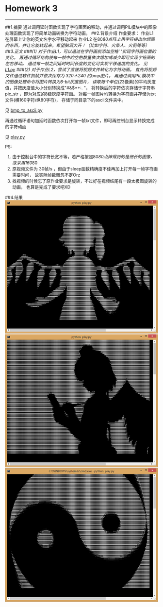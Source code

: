 # Homework 3
---
##1.摘要
通过调用延时函数实现了字符画面的移动，并通过调用PIL模块中的图像处理函数实现了将简单动画转换为字符动画。
##2.背景介绍
作业要求：
作业L1 在屏幕上让你的英文名字水平移动起来
作业L2 在80*80点阵上用字符拼出你想画的东西，并让它旋转起来，希望脑洞大开！（比如字符、火柴人、火箭等等）
##3.正文
###(1)
对于作业L1，可以通过在字符画前添加空格' '实现字符画位置的变化。
再通过循环结构使每一帧中的空格数量依次增加或减少即可实现字符画的左右移动。
通过每一帧之间延时时间长度的变化可实现平移速度的变化。
见 [L1.py](https://github.com/Steve-42/compuational_physics_N2014301020077/blob/master/Homework3/L1.py)
###(2)
对于作业L2，尝试了直接将视频文件转化为字符动画。
首先将视频文件通过软件抓帧并依次保存为 320＊240 的bmp图片。
再通过调用PIL模块中的图像处理命令将图片转换为8-bit灰度图片，
读取每个单位(2*3像素)的平均灰度值，并按灰度值大小分别转换成"#&$*+:. "，
将转换后的字符依次存储于字符串 pic_str ，即为对应的8级灰度字符画。
对每一帧图片均转换为字符画并存储为txt文件(横160字符/纵80字符)，
存储于同目录下的ascii文件夹中。

见 [bmp_to_ascii.py](https://github.com/Steve-42/compuational_physics_N2014301020077/blob/master/Homework3/bmp_to_ascii.py)


再通过循环语句加延时函数依次打开每一帧txt文件，即可再控制台显示转换完成的字符动画

见 [play.py](https://github.com/Steve-42/compuational_physics_N2014301020077/blob/master/Homework3/play.py)

PS:
1. 由于控制台中的字符长宽不等，若严格按照80*80点阵得到的是细长的图像，故采用160*80
2. 原视频文件为 30帧/s ，但由于sleep函数精确度不佳再加上打开每一帧字符画需要时间，
故实际帧数飘忽不定Orz
3. 找视频的时候忘了原作业要求是旋转，不过好在视频结尾有一段太极图旋转的动画，
也算是完成了要求吧XD

##4.结果
![](https://github.com/Steve-42/compuational_physics_N2014301020077/blob/master/Homework3/screenshot1.png)
![](https://github.com/Steve-42/compuational_physics_N2014301020077/blob/master/Homework3/screenshot2.png)
![](https://github.com/Steve-42/compuational_physics_N2014301020077/blob/master/Homework3/screenshot3.png)
